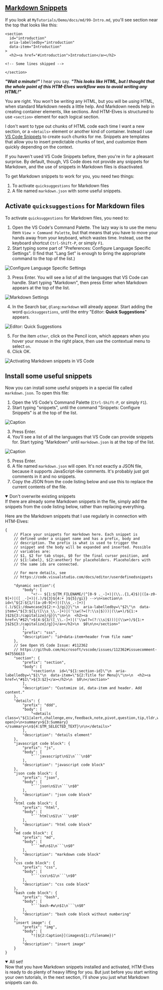 <!-- Markdown Snippets -->
<section
  id="markdown-snippets"
  aria-labelledby="markdown-snippets"
  data-item="Markdown Snippets"
>
<h2><a href="#markdown-snippets">Markdown Snippets</a></h2>

If you look at `MyTutorials/Demo/docs/md/99-Intro.md`, you'll see section near the top that looks like this:

```md-#8
<section
  id="introduction"
  aria-labelledby="introduction"
  data-item="Introduction"
>
  <h2><a href="#introduction">Introduction</a></h2>
```
```md-s
<!-- Some lines skipped -->
```
```md-#53
</section>
```

***"Wait a minute!"*** I hear you say. ***"This looks like HTML, but I thought that the whole point of this HTM-Elves workflow was to avoid writing any HTML!"***

You are right. You won't be _writing_ any HTML, but you will be _using_ HTML, when standard Markdown needs a little help. And Markdown needs help in creating container elements, like sections. And HTM-Elves is structured to use `<section>` element for each logical section.

I don't want to type out chunks of HTML code each time I want a new section, or a `<details>` element or another kind of container. Instead I use [VS Code Snippets](https://code.visualstudio.com/docs/editor/userdefinedsnippets) to create such chunks for me. Snippets are templates that allow you to insert predictable chunks of text, and customize them quickly depending on the context.

If you haven't used VS Code Snippets before, then you're in for a pleasant surprise. By default, though, VS Code does not provide any snippets for Markdown, and the use of snippets in Markdown files is disactivated. 

To get Markdown snippets to work for you, you need two things:

1. To activate `quicksuggestions` for Markdown files
2. A file named `markdown.json` with some useful snippets.

## Activate `quicksuggestions` for Markdown files

To activate `quicksuggestions` for Markdown files, you need to:

1. Open the VS Code's Command Palette. The lazy way is to use the menu item `View > Command Palette`, but that means that you have to move your hands away from your keyboard, which wastes time. Instead, use the keyboard shortcut `Ctrl-Shift-P`, or simply `F1`.
2. Start typing some part of "Preferences: Configure Language Specific Settings". (I find that "Lang Set" is enough to bring the appropriate command to the top of the list.)

![Configure Language Specific Settings](images/LanguageSettings.webp)

3. Press Enter. You will see a list of all the languages that VS Code can handle. Start typing "Markdown", then press Enter when Markdown appears at the top of the list.

![Markdown Settings](images/MarkdownSettings.webp)

4. In the Search bar, `@lang:markdown` will already appear. Start adding the word `quicksuggestions`, until the entry "Editor: **Quick Suggestions**" appears.

![Editor: Quick Suggestions](images/quickSuggestions.webp)

5. For the item `other`, click on the Pencil icon, which appears when you hover your mouse in the right place, then use the contextual menu to select `on`.
6. Click OK.

![Activating Markdown snippets in VS Code](images/ActivateQuickSuggestions.webp)


## Install some useful snippets

Now you can install some useful snippets in a special file called `markdown.json`. To open this file:

1. Open the VS Code's Command Palette (`Ctrl-Shift-P`, or simply `F1`).
2. Start typing "snippets", until the command "Snippets: Configure Snippets" is at the top of the list.

![Caption](images/ConfigureSnippets.webp)

3. Press Enter.
4. You'll see a list of all the languages that VS Code can provide snippets for. Start typing "Markdown" until `markdown.json` is at the top of the list.

![Caption](images/MarkdownSnippets.webp)

5. Press Enter.
6. A file named `markdown.json` will open. It's not exactly a JSON file, because it supports JavaScript-like comments. It's probably just got comments in it and no snippets.
7. Copy the JSON from the code listing below and use this to replace the current contents of the file.

<details class="warn" open>
<summary>Don't overwrite existing snippets</summary>
If there are already some Markdown snippets in the file, simply add the snippets from the code listing below, rather than replacing everything.

</details>

Here are the Markdown snippets that I use regularly in connection with HTM-Elves:

```json-w
{
	// Place your snippets for markdown here. Each snippet is
	// defined under a snippet name and has a prefix, body and
	// description. The prefix is what is used to trigger the 
	// snippet and the body will be expanded and inserted. Possible
	// variables are:
	// $1, $2 for tab stops, $0 for the final cursor position, and
	// ${1:label}, ${2:another} for placeholders. Placeholders with
	// the same ids are connected.

	// For more details, see
	// https://code.visualstudio.com/docs/editor/userdefinedsnippets

	"dynamic section":{
		"body": [
			"<!-- ${1:${TM_FILENAME/(^[0-9 ._-]+)|(\\..{1,4}$)|([a-z0-9]+)|([ _-]+)|(.)/${3}${4:+ }${5}/gi}} -->\n<section\n  id=\"${2:${1/([a-z0-9]+)|([\\s_.-]+)|(.)/${1:/downcase}${2:+-}/gi}}\"\n  aria-labelledby=\"$2\"\n  data-item=\"${3:${1/([\\s_\\.-]+)|('\\w(?=(?:\\s|$)))|(\\w+)/${1:+ }$2${3:/capitalize}/g}}\"\n>\n  <h2><a href=\"#$2\">${4:${3/([_\\.-]+)|('\\w(?=(?:\\s|$)))|(\\w+)/${1:+ }$2${3:/capitalize}/g}}</a></h2>\n  $0\n\n</section>"
		],
		"prefix": "sss",
		"description": "id+data-item+header from file name"
	},
	// See Open VS Code Issue: #112362
	// https://github.com/microsoft/vscode/issues/112362#issuecomment-947556633
	"section": {
		"prefix": "section",
		"body": [
			"<section\n  id=\"${1:section-id}\"\n  aria-labelledby=\"$1\"\n  data-item=\"${2:Title for Menu}\"\n>\n  <h2><a href=\"#$1\">${3:$2}</a></h2>\n  $0\n</section>"
		],
		"description": "Customize id, data-item and header. Add content."
	},
	"details": {
		"prefix": "ddd",
		"body": [
			"<details class=\"${1|alert,challenge,env,feedback,note,pivot,question,tip,tldr,warn|}\"${2: open}>\n<summary>${3:Summary}</summary>\n${4:$TM_SELECTED_TEXT}\n\n</details>"
		],
		"description": "details element"
	},
	"javascript code block": {
		"prefix": "js",
		"body": [
			"```javascript\n$1\n```\n$0"
		],
		"description": "javascript code block"
	},
	"json code block": {
		"prefix": "json",
		"body": [
			"```json\n$1\n```\n$0"
		],
		"description": "json code block"
	},
	"html code block": {
		"prefix": "html",
		"body": [
			"```html\n$1\n```\n$0"
		],
		"description": "html code block"
	},
	"md code block": {
		"prefix": "md",
		"body": [
			"```md\n$1\n```\n$0"
		],
		"description": "markdown code block"
	},
	"css code block": {
		"prefix": "css",
		"body": [
			"```css\n$1\n```\n$0"
		],
		"description": "css code block"
	},
	"bash code block": {
		"prefix": "bash",
		"body": [
			"```bash-#w\n$1\n```\n$0"
		],
		"description": "bash code block without numbering"
	},
	"insert image": {
		"prefix": "img",
		"body": [
			"![${2:Caption}](images${1:/filename})"
		],
		"description": "insert image"
	}
}
```

<details class="pivot" open>
<summary>All set!</summary>
Now that you have Markdown snippets installed and activated, HTM-Elves is ready to do plenty of heavy lifting for you. But just before you start writing your own tutorials, in the next section, I'll show you just what Markdown snippets can do.

</details>

</section>
